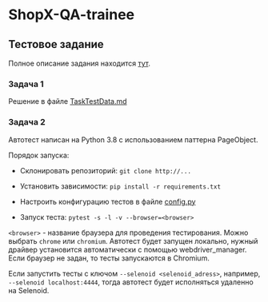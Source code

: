 # ShopX-QA-trainee
## Тестовое задание

Полное описание задания находится [тут](https://github.com/avito-tech/ShopX-QA-trainee/blob/main/README.md).

### Задача 1
Решение в файле [TaskTestData.md](TaskTestData.md)


### Задача 2
Автотест написан на Python 3.8 c использованием паттерна PageObject.

Порядок запуска:
* Склонировать репозиторий:
`git clone http://...`

* Установить зависимости: `pip install -r requirements.txt`

* Настроить конфигурацию тестов в файле [config.py](config.py)

* Запуск теста:
`pytest -s -l -v --browser=<browser>`

`<browser>` - название браузера для проведения тестирования. Можно выбрать `chrome` или `chromium`. Автотест будет запущен локально, нужный драйвер установится автоматически с помощью webdriver_manager. Если браузер не задан, то тесты запускаются в Chromium.

Если запустить тесты с ключом `--selenoid <selenoid_adress>`, например, `--selenoid localhost:4444`, тогда автотест будет исполняться удаленно на Selenoid.
